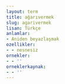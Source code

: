 ```yaml
---
layout: term
title: ağarıvermek
slug: agarivermek
lisan: Türkçe
anlamlar:
- Aniden beyazlaşmak
ozellikler:
- - nesnesiz
ornekler:
- - ''
orneklerkaynak:
- - ''
---
```

